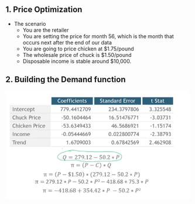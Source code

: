 ## 1. Price Optimization

- The scenario
    - You are the retailer
    - You are setting the price for month 56, which is the month that occurs next after the end of our data
    - You are going to price chicken at $1.75/pound
    - The wholesale price of chuck is $1.50/pound
    - Disposable income is stable around $10,000.

## 2. Building the Demand function

<img src="Img/12_Price_Optimization_Example_1.JPG">